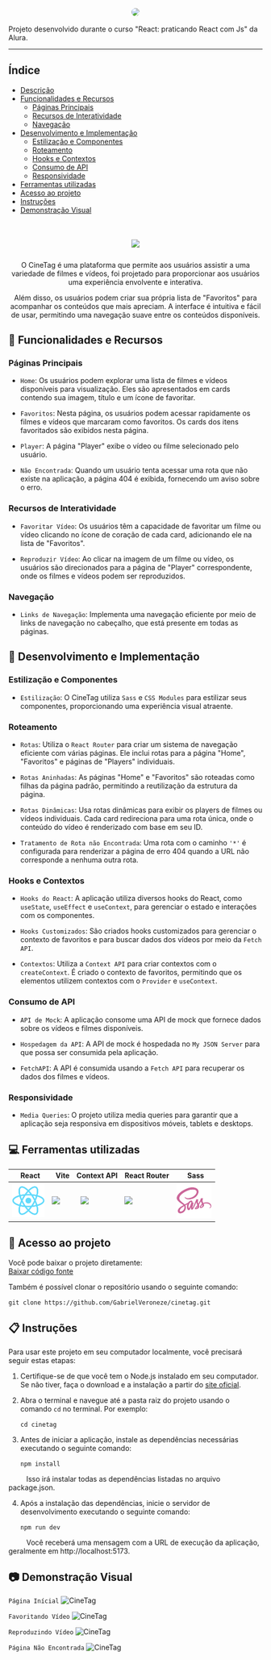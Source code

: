 <p align="center"> <img height="250px" src="https://github.com/GabrielVeroneze/cinetag/assets/95183901/0148a528-6cf6-4712-a318-1e0dc4893019" style="border-radius: 20px"> </p>
<p>Projeto desenvolvido durante o curso "React: praticando React com Js" da Alura.</p>

<hr>

## Índice

- [Descrição](#descricao)
- [Funcionalidades e Recursos](#rocket-funcionalidades-e-recursos)
   - [Páginas Principais](#páginas-principais)
   - [Recursos de Interatividade](#recursos-de-interatividade)
   - [Navegação](#navegação)
- [Desenvolvimento e Implementação](#toolbox-desenvolvimento-e-implementação)
   - [Estilização e Componentes](#estilização-e-componentes)
   - [Roteamento](#roteamento)
   - [Hooks e Contextos](#hooks-e-contextos)
   - [Consumo de API](#consumo-de-api)
   - [Responsividade](#responsividade)
- [Ferramentas utilizadas](#computer-ferramentas-utilizadas)
- [Acesso ao projeto](#open_file_folder-acesso-ao-projeto)
- [Instruções](#clipboard-instruções)
- [Demonstração Visual](#demonstração-visual)

<h1 align="center" id="descricao"><img width="250px" src="https://github.com/GabrielVeroneze/cinetag/assets/95183901/c3655089-5676-4536-8d00-9296165f26aa"></h1>
<p align="center">O CineTag é uma plataforma que permite aos usuários assistir a uma variedade de filmes e vídeos, foi projetado para proporcionar aos usuários uma experiência envolvente e interativa.</p>

<p align="center">Além disso, os usuários podem criar sua própria lista de "Favoritos" para acompanhar os conteúdos que mais apreciam. A interface é intuitiva e fácil de usar, permitindo uma navegação suave entre os conteúdos disponíveis.</p>

## :rocket: Funcionalidades e Recursos

### Páginas Principais

- `Home`: Os usuários podem explorar uma lista de filmes e vídeos disponíveis para visualização. Eles são apresentados em cards contendo sua imagem, título e um ícone de favoritar.

- `Favoritos`: Nesta página, os usuários podem acessar rapidamente os filmes e vídeos que marcaram como favoritos. Os cards dos itens favoritados são exibidos nesta página.

- `Player`: A página "Player" exibe o vídeo ou filme selecionado pelo usuário.

- `Não Encontrada`: Quando um usuário tenta acessar uma rota que não existe na aplicação, a página 404 é exibida, fornecendo um aviso sobre o erro.

### Recursos de Interatividade

- `Favoritar Vídeo`: Os usuários têm a capacidade de favoritar um filme ou vídeo clicando no ícone de coração de cada card, adicionando ele na lista de "Favoritos".

- `Reproduzir Vídeo`: Ao clicar na imagem de um filme ou vídeo, os usuários são direcionados para a página de "Player" correspondente, onde os filmes e vídeos podem ser reproduzidos.

### Navegação

- `Links de Navegação`: Implementa uma navegação eficiente por meio de links de navegação no cabeçalho, que está presente em todas as páginas.

## :toolbox: Desenvolvimento e Implementação

### Estilização e Componentes

- `Estilização`: O CineTag utiliza `Sass` e `CSS Modules` para estilizar seus componentes, proporcionando uma experiência visual atraente.

### Roteamento

- `Rotas`: Utiliza o `React Router` para criar um sistema de navegação eficiente com várias páginas. Ele inclui rotas para a página "Home", "Favoritos" e páginas de "Players" individuais.

- `Rotas Aninhadas`: As páginas "Home" e "Favoritos" são roteadas como filhas da página padrão, permitindo a reutilização da estrutura da página.

- `Rotas Dinâmicas`: Usa rotas dinâmicas para exibir os players de filmes ou vídeos individuais. Cada card redireciona para uma rota única, onde o conteúdo do vídeo é renderizado com base em seu ID.

- `Tratamento de Rota não Encontrada`: Uma rota com o caminho `'*'` é configurada para renderizar a página de erro 404 quando a URL não corresponde a nenhuma outra rota.

### Hooks e Contextos

- `Hooks do React`: A aplicação utiliza diversos hooks do React, como `useState`, `useEffect` e `useContext`, para gerenciar o estado e interações com os componentes.

- `Hooks Customizados`: São criados hooks customizados para gerenciar o contexto de favoritos e para buscar dados dos vídeos por meio da `Fetch API`.

- `Contextos`: Utiliza a `Context API` para criar contextos com o `createContext`. É criado o contexto de favoritos, permitindo que os elementos utilizem contextos com o `Provider` e `useContext`.

### Consumo de API

- `API de Mock`: A aplicação consome uma API de mock que fornece dados sobre os vídeos e filmes disponíveis.

- `Hospedagem da API`: A API de mock é hospedada no `My JSON Server` para que possa ser consumida pela aplicação.

- `FetchAPI`: A API é consumida usando a `Fetch API` para recuperar os dados dos filmes e vídeos.

### Responsividade

- `Media Queries`: O projeto utiliza media queries para garantir que a aplicação seja responsiva em dispositivos móveis, tablets e desktops.


## :computer: Ferramentas utilizadas

| &nbsp; React | &nbsp; Vite | Context API | React Router | &nbsp; Sass |
| ------------ | ----------- | ----------- | ------------ | ----------- |
<img height="65px" src="https://raw.githubusercontent.com/devicons/devicon/master/icons/react/react-original.svg"> | <img height="65px" src="https://github.com/GabrielVeroneze/space-app/assets/95183901/6810d45b-69d9-4282-a255-f4afa9c06f54"> | &nbsp; <img height="70px" src="https://github.com/GabrielVeroneze/feira-virtual/assets/95183901/63e05b70-6218-455f-b37d-f5d888cd3748"> | <img height="50px" src="https://github.com/GabrielVeroneze/react-blog/assets/95183901/e4274260-9415-408e-9757-5f2277c42a29"> | <img height="70px" src="https://raw.githubusercontent.com/devicons/devicon/master/icons/sass/sass-original.svg">

## :open_file_folder: Acesso ao projeto
Você pode baixar o projeto diretamente:  
[Baixar código fonte](https://github.com/GabrielVeroneze/cinetag/archive/refs/heads/main.zip)

Também é possível clonar o repositório usando o seguinte comando:
```
git clone https://github.com/GabrielVeroneze/cinetag.git
```

## :clipboard: Instruções
Para usar este projeto em seu computador localmente, você precisará seguir estas etapas:

1. Certifique-se de que você tem o Node.js instalado em seu computador. Se não tiver, faça o download e a instalação a partir do [site oficial](https://nodejs.org/).

2. Abra o terminal e navegue até a pasta raiz do projeto usando o comando `cd` no terminal. Por exemplo:
   ```
   cd cinetag
   ```
3. Antes de iniciar a aplicação, instale as dependências necessárias executando o seguinte comando:
   ```
   npm install
   ```
&nbsp; &nbsp; &nbsp; &nbsp; &nbsp;Isso irá instalar todas as dependências listadas no arquivo package.json.

4. Após a instalação das dependências, inicie o servidor de desenvolvimento executando o seguinte comando:
   ```
   npm run dev
   ```
&nbsp; &nbsp; &nbsp; &nbsp; &nbsp;Você receberá uma mensagem com a URL de execução da aplicação, geralmente em http://localhost:5173.
<br>

## :camera: Demonstração Visual
`Página Inícial`
![CineTag](https://github.com/GabrielVeroneze/cinetag/assets/95183901/a22034e7-731d-4a9c-b030-a3f86a86cbb1)

`Favoritando Vídeo`
![CineTag](https://github.com/GabrielVeroneze/cinetag/assets/95183901/624890be-9803-4608-a73a-b97a715b9894)

`Reproduzindo Vídeo`
![CineTag](https://github.com/GabrielVeroneze/cinetag/assets/95183901/b982086d-6fde-4cc8-9049-91f631f576b4)

`Página Não Encontrada`
![CineTag](https://github.com/GabrielVeroneze/cinetag/assets/95183901/63bb33eb-1d35-4495-a096-6f2a21bc9509)
